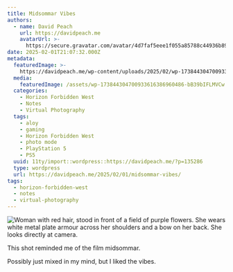 ```yaml
---
title: Midsommar Vibes
authors:
  - name: David Peach
    url: https://davidpeach.me
    avatarUrl: >-
      https://secure.gravatar.com/avatar/4d7faf5eee1f055a85788c44936b8995eaab6dfb004e7854ec747ccb272e91ee?s=96&d=mm&r=g
date: 2025-02-01T21:07:32.000Z
metadata:
  featuredImage: >-
    https://davidpeach.me/wp-content/uploads/2025/02/wp-17384430470093361638696048641601.jpg
  media:
    featuredImage: /assets/wp-173844304700933616386960486-bB39bIFLMVCw.jpg
  categories:
    - Horizon Forbidden West
    - Notes
    - Virtual Photography
  tags:
    - aloy
    - gaming
    - Horizon Forbidden West
    - photo mode
    - PlayStation 5
    - PS5
  uuid: 11ty/import::wordpress::https://davidpeach.me/?p=135286
  type: wordpress
  url: https://davidpeach.me/2025/02/01/midsommar-vibes/
tags:
  - horizon-forbidden-west
  - notes
  - virtual-photography
---
```

![Woman with red hair, stood in front of a field of purple flowers. She wears white metal plate armour across her shoulders and a bow on her back. She looks directly at camera.](/assets/wp-173844304700933616386960486-Ujr00QFZtUUs.jpg)

This shot reminded me of the film midsommar.

Possibly just mixed in my mind, but I liked the vibes.